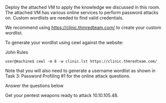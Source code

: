 Deploy the attached VM to apply the knowledge we discussed in this room. The attached VM has various online services to perform password attacks on. Custom wordlists are needed to find valid credentials.

We recommend using https://clinic.thmredteam.com/ to create your custom wordlist.

To generate your wordlist using cewl against the website:

John Rules

```shell-session
user@machine$ cewl -m 8 -w clinic.lst https://clinic.thmredteam.com/  
```

Note that you will also need to generate a username wordlist as shown in Task 3: Password Profiling #1 for the online attack questions.

Answer the questions below

Get your pentest weapons ready to attack 10.10.105.48.